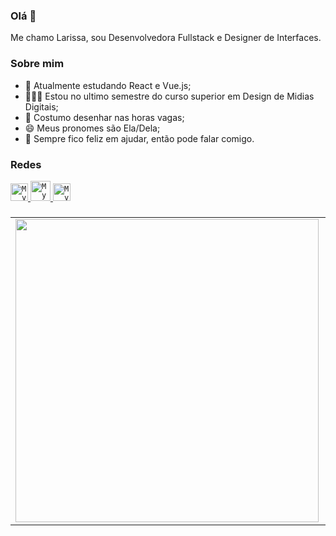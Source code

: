 ### Olá 👋

Me chamo Larissa, sou Desenvolvedora Fullstack e Designer de Interfaces.

### Sobre mim

- 🌱 Atualmente estudando React e Vue.js;
- 👩🏽‍🎓 Estou no ultimo semestre do curso superior em Design de Midias Digitais;
- 🎨 Costumo desenhar nas horas vagas;
- 😄 Meus pronomes são Ela/Dela;
- 💬 Sempre fico feliz em ajudar, então pode falar comigo.

### Redes

<a href="https://www.linkedin.com/in/larrydiniz/">
  <code><img alt="My linkedin" width="28" src="https://image.flaticon.com/icons/png/512/255/255319.png" /></code>
</a>

<a href="mailto:larissa.diniz_23@hotmail.com">
  <code><img alt="My e-mail" width="32" src="https://image.flaticon.com/icons/png/512/893/893257.png" /></code>
</a>

<a href="https://www.behance.net/larrydiniz">
  <code><img alt="My e-mail" width="28" src="https://image.flaticon.com/icons/png/512/255/255308.png" /></code>
</a>

### 

<center>
<table>
    <tr>
        <td><img width="485px" align="left" src="https://github-readme-stats.vercel.app/api?username=larrydiniz&theme=dracula"/></td>
        <td><img width="400px" align="left" src="https://github-readme-stats.vercel.app/api/top-langs/?username=larrydiniz&hide=html&layout=compact&theme=dracula" /></td>
    </tr>   
</table>
</center> 
